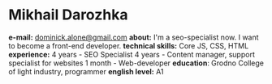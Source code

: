 # Mikhail Darozhka
**e-mail:** dominick.alone@gmail.com
**about:** I'm a seo-specialist now. I want to become a front-end developer.
**technical skills:** Core JS, CSS, HTML
**experience:** 
4 years - SEO Specialist
4 years - Content manager, support specialist for websites
1 month - Web-developer
**education**: Grodno College of light industry, programmer
**english level:** A1